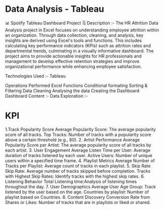 # Data Analysis - Tableau
📊 Spotify Tableau Dashboard Project
🗒 Description :-
The HR Attrition Data Analysis project in Excel focuses on understanding employee attrition within an organization. Through data collection, cleaning, and analysis, key insights are derived using Excel's tools and functions. This includes calculating key performance indicators (KPIs) such as attrition rates and departmental trends, culminating in a visually informative dashboard. The project aims to provide actionable insights for HR professionals and management to develop effective retention strategies and improve organizational performance while enhancing employee satisfaction.

Technologies Used :-
Tableau

Operations Performed
Excel Functions
Conditional formating
Sorting & Filtering
Data Cleaning
Analysing the data
Creating the Dashboard
Dashboard Content :-
Data Exploration :-
# KPI
1.Track Popularity Score
Average Popularity Score: The average popularity score of all tracks.
Top Tracks: Number of tracks with a popularity score above a certain threshold (e.g., 80).
2. Artist Performance
Average Popularity Score per Artist: The average popularity score of all tracks by each artist.
3. User Engagement
Average Listen Time per User: Average duration of tracks listened by each user.
Active Users: Number of unique users within a specified time frame.
4. Playlist Metrics
Average Number of Tracks per Playlist: Average count of tracks in each playlist.
5. Skip Rate
Skip Rate: Average number of tracks skipped before completion.
Tracks with Highest Skip Rates: Identify tracks with the highest skip rates.
6. Listening Behavior
Total Listening time:Analysis of listening times throughout the day.
7. User Demographics
Average User Age Group: Track listened by the user based on the age. 
Countries by playlist: Number of playlist based on Countries. 
8. Content Discovery
Conversion Rate from Shares or Likes: Number of tracks that are in playlists or liked or shared.
